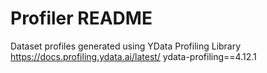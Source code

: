 # Profiler README

Dataset profiles generated using YData Profiling Library https://docs.profiling.ydata.ai/latest/
ydata-profiling==4.12.1